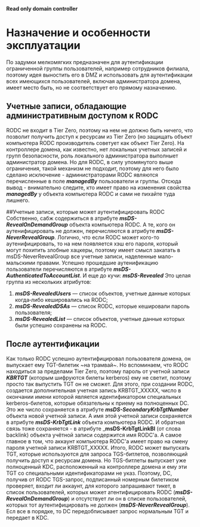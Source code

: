 **Read only domain controller**

# Назначение и особенности эксплуатации

По задумки мелкомягких предназначен для аутентификации ограниченной группы пользователей, например сотрудников филиала, поэтому идея выностить его в DMZ и использовать для аутентификации всех имеющихся пользователей, включая администратора домена, имеет место быть, но не соответствует его прямому назначению.

## Учетные записи, обладающие административным доступом к RODC

RODC не входит в Tier Zero, поэтому на нем не должно быть ничего, что позволит получить доступ к ресурсам из Tier Zero (но защищать объект компьютера RODC производитель советует как объект Tier Zero). На контроллере домена, как известно, нет локальных учетных записей и групп безопасности, роль локального администратора выполныет администратор домена. Но для RODC, в силу упомянутого выше ограничения, такой механизм не подходит, поэтому для него было сделано исключение - администраторами RODC являются перечисленные в поле ___managedBy___ пользователи и группы. 
Отсюда вывод - внимательно следите, кто имеет право на изменения свойства ___managedBy___ у объекта компьютера RODC и сами не пихайте туда лишнего.

##Учетные записи, которые может аутентифицировать RODC
Собственно, сабж содержиться в атрибуте ___msDS-RevealOnDemandGroup___ объекта компьютера RODC.
А те, кого он аутенифицировать не должен, перечисляются в атрибуте ___msDS-NeverRevealGroup___.
Логично, что если RODC может кого-то аутенифицировать, то на нем появляется хэш его пароля, который могут похитить злобные хацкеры, поэтому имеет смысл закатать в msDS-NeverRevealGroup все учетные записи, наделенные  мало-мальскими правами.
Успешно прошедшие аутенификацию пользователи перечисляются в атрибуте ___msDS-AuthenticatedToAccountList___.
И еще до кучи: ___msDS-Revealed___
Это целая группа из нескольких атрибутов:
  1. ___msDS-RevealedUsers___ — список объектов, учетные данные которых когда‑либо кешировались на RODC;
  2. ___msDS-RevealedDSAs___ — список RODC, которые кешировали пароль пользователя;
  3. ___msDS-RevealedList___ — список объектов, учетные данные которых были успешно сохранены на RODC.

## После аутентификации
Как только RODC успешно аутентифицировал пользователя домена, он выпускает ему TGT-билетик ~на трамвай~. Но вспоминаем, что RODC находиться за пределами Tier Zero, поэтому пароль от учетной записи ___KBRTGT___ (которым шифруются билеты kerberos) ему не светит, поэтому просто так выпустить TGT он не сможет. Для  этого, при создании RODC, создается дополнительная учетная запись KRBTGT_XXXXX, число в окончании имени которой является идентификатором специальных kerberos-билетов, которые обязательны к приему на полноценных DC. Это же число сохраняется в атрибуте ___msDS-SecondaryKrbTgtNumber___ объекта новой учетной записи. А имя этой учетной записи сохраняется в атрибуте ___msDS-KrbTgtLink___ объекта компьютера RODC. И обратная связь тоже сохраняется - в атрибуте ___msDS-KrbTgtLinkBl__ (от слова backlink) объекта учётной записи содержится имя RODC'а. А самое главное в том, что аккаунт компьютера RODC'а имеет право на смену пароля учетной записи KRBTGT_XXXXX. 
Итого, RODC может выпускать TGT, которые используются для запроса TGS-битлетов, позволяющий получить доступ к ресурсам домена. Но TGS-битлеты выпускает уже полноценный KDC, расположенный на контроллере домена и ему эти TGT со специальными идентификаторами не указ. Поэтому, DC, получив от RODC TGS-запрос, подписанный номерным билетиком проверяет, входит ли аккаунт, для которого запрашивают тикет, в список пользователей, которых может атентифицировать RODC (___msDS-RevealOnDemandGroup___) и отсутствует ли он в списке пользователей, которых тот аутентифицировать не должен (___msDS-NeverRevealGroup___). Есл все в порядке, то DC передобписывает запрос нормальным TGT и передает в KDC.
 
